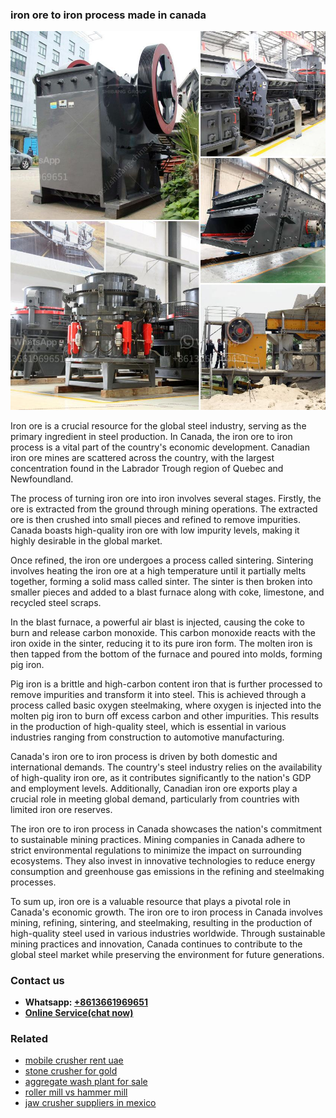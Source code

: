 <h3>iron ore to iron process made in canada</h3><img src='1708586959.jpg' alt=''><p>Iron ore is a crucial resource for the global steel industry, serving as the primary ingredient in steel production. In Canada, the iron ore to iron process is a vital part of the country's economic development. Canadian iron ore mines are scattered across the country, with the largest concentration found in the Labrador Trough region of Quebec and Newfoundland.</p><p>The process of turning iron ore into iron involves several stages. Firstly, the ore is extracted from the ground through mining operations. The extracted ore is then crushed into small pieces and refined to remove impurities. Canada boasts high-quality iron ore with low impurity levels, making it highly desirable in the global market.</p><p>Once refined, the iron ore undergoes a process called sintering. Sintering involves heating the iron ore at a high temperature until it partially melts together, forming a solid mass called sinter. The sinter is then broken into smaller pieces and added to a blast furnace along with coke, limestone, and recycled steel scraps.</p><p>In the blast furnace, a powerful air blast is injected, causing the coke to burn and release carbon monoxide. This carbon monoxide reacts with the iron oxide in the sinter, reducing it to its pure iron form. The molten iron is then tapped from the bottom of the furnace and poured into molds, forming pig iron.</p><p>Pig iron is a brittle and high-carbon content iron that is further processed to remove impurities and transform it into steel. This is achieved through a process called basic oxygen steelmaking, where oxygen is injected into the molten pig iron to burn off excess carbon and other impurities. This results in the production of high-quality steel, which is essential in various industries ranging from construction to automotive manufacturing.</p><p>Canada's iron ore to iron process is driven by both domestic and international demands. The country's steel industry relies on the availability of high-quality iron ore, as it contributes significantly to the nation's GDP and employment levels. Additionally, Canadian iron ore exports play a crucial role in meeting global demand, particularly from countries with limited iron ore reserves.</p><p>The iron ore to iron process in Canada showcases the nation's commitment to sustainable mining practices. Mining companies in Canada adhere to strict environmental regulations to minimize the impact on surrounding ecosystems. They also invest in innovative technologies to reduce energy consumption and greenhouse gas emissions in the refining and steelmaking processes.</p><p>To sum up, iron ore is a valuable resource that plays a pivotal role in Canada's economic growth. The iron ore to iron process in Canada involves mining, refining, sintering, and steelmaking, resulting in the production of high-quality steel used in various industries worldwide. Through sustainable mining practices and innovation, Canada continues to contribute to the global steel market while preserving the environment for future generations.</p><h3>Contact us</h3><ul><li><strong>Whatsapp:&nbsp;<a href="https://wa.me/8613661969651">+8613661969651</a></strong></li><li><a href="https://swt.shibang-china.com/?git&amp;zhl&amp;iron ore to iron process made in canada"><strong>Online Service(chat now)</strong></a></li></ul><h3>Related</h3><ul><li><a href='mobile crusher rent uae.md'>mobile crusher rent uae</a></li><li><a href='stone crusher for gold.md'>stone crusher for gold</a></li><li><a href='aggregate wash plant for sale.md'>aggregate wash plant for sale</a></li><li><a href='roller mill vs hammer mill.md'>roller mill vs hammer mill</a></li><li><a href='jaw crusher suppliers in mexico.md'>jaw crusher suppliers in mexico</a></li></ul>